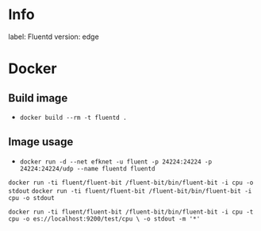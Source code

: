 # Info
label: Fluentd
version: edge

# Docker

## Build image
- `docker build --rm -t fluentd .`

## Image usage
- `docker run -d --net efknet -u fluent -p 24224:24224 -p 24224:24224/udp --name fluentd fluentd`


`docker run -ti fluent/fluent-bit /fluent-bit/bin/fluent-bit -i cpu -o stdout`
`docker run -ti fluent/fluent-bit /fluent-bit/bin/fluent-bit -i cpu -o stdout`

`docker run -ti fluent/fluent-bit /fluent-bit/bin/fluent-bit -i cpu -t cpu -o es://localhost:9200/test/cpu \
    -o stdout -m '*'`
